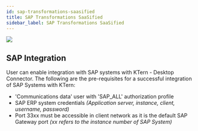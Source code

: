 ```yaml
---
id: sap-transformations-saasified
title: SAP Transformations SaaSified
sidebar_label: SAP Transformations SaaSified
---
```


<img src = "https://storage.googleapis.com/ktern-public-files/product-documentation/ktern-architecture.PNG">

## SAP Integration

User can enable integration with SAP systems with KTern - Desktop Connector. The following are the pre-requisites for a successful integration of SAP Systems with KTern:

- 'Communications data' user with 'SAP_ALL' authorization profile
- SAP ERP system credentials _(Application server, instance, client, username, password)_
- Port 33xx must be accessible in client network as it is the default SAP Gateway port _(xx refers to the instance number of SAP System)_
